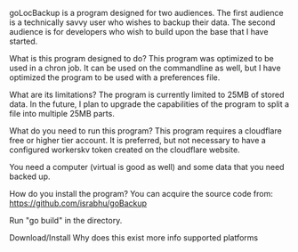goLocBackup is a program designed for two audiences. The first audience is a technically savvy user who wishes to backup their data. The second audience is for developers who wish to build upon the base that I have started.

What is this program designed to do?
This program was optimized to be used in a chron job. It can be used on the commandline as well, but I have optimized the program to be used with a preferences file.

What are its limitations?
The program is currently limited to 25MB of stored data. In the future, I plan to upgrade the capabilities of the program to split a file into multiple 25MB parts.

What do you need to run this program?
This program requires a cloudflare free or higher tier account. It is preferred, but not necessary to have a configured workerskv token created on the cloudflare website.

You need a computer (virtual is good as well) and some data that you need backed up.

How do you install the program?
You can acquire the source code from: https://github.com/israbhu/goBackup

Run "go build" in the directory.

Download/Install
Why does this exist
more info
supported platforms